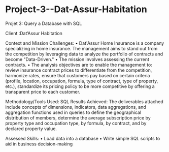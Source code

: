 # Project-3--Dat-Assur-Habitation
Projet 3: Query a Database with SQL 

Client :Dat’Assur Habitation

Context and Mission Challenges:
•	Dat'Assur Home Insurance is a company specializing in home insurance. The management aims to stand out from the competition by leveraging data to analyze the portfolio of contracts and become "Data-Driven."
•	The mission involves assessing the current contracts.
•	The analysis objectives are to enable the management to: review insurance contract prices to differentiate from the competition, harmonize rates, ensure that customers pay based on certain criteria (profile, location, occupation, formula, type of contract, type of property, etc.), standardize its pricing policy to be more competitive by offering a transparent price to each customer.

Methodology/Tools Used: SQL Results Achieved: The deliverables attached include concepts of dimensions, indicators, data aggregations, and aggregation functions used in queries to define the geographical distribution of members, determine the average subscription price by property type and occupation type, by formula, by contract, and by declared property value.

Assessed Skills:
•	Load data into a database
•	Write simple SQL scripts to aid in business decision-making
